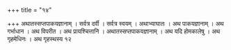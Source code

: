 +++
title = "१४"

+++
अथातस्सप्तपाकयज्ञानाम् । सर्वत्र दर्वी । सर्वत्र स्वयम् ।
अथाभ्याघातः । अथ पाकयज्ञानाम् । अथ गर्भाधान । अथ विपरीत । अथ
प्रायश्चित्तानि । अथातस्सप्तपाकयज्ञानाम् । अथ यदि
होमकालेषु । अथ गृहमेधिनः । अथ गृहस्थस्य १२   